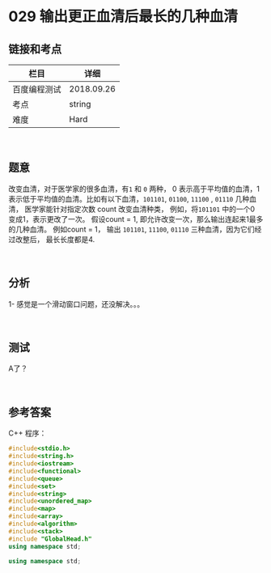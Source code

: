 # 029 输出更正血清后最长的几种血清

## 链接和考点

| 栏目         | 详细       |
| ------------ | ---------- |
| 百度编程测试 | 2018.09.26 |
| 考点         | string     |
| 难度         | Hard       |

<br>

## 题意

改变血清，对于医学家的很多血清，有`1` 和 `0` 两种， 0 表示高于平均值的血清，1 表示低于平均值的血清。比如有以下血清，`101101`, `01100`, `11100` , `01110` 几种血清， 医学家能针对指定次数 count 改变血清种类， 例如，将`101101` 中的一个0 变成1，表示更改了一次。 假设count = 1, 即允许改变一次，那么输出连起来1最多的几种血清。 例如count = 1， 输出 `101101`, `11100`,  `01110`  三种血清，因为它们经过改整后， 最长长度都是4.

<br>

## 分析

1-  感觉是一个滑动窗口问题，还没解决。。。

<br>

## 测试

A了？

<br>

## 参考答案

C++ 程序：

```cpp
#include<stdio.h>
#include<string.h>
#include<iostream>
#include<functional>
#include<queue>
#include<set>
#include<string>
#include<unordered_map>
#include<map>
#include<array>
#include<algorithm>
#include<stack>
#include "GlobalHead.h"
using namespace std;

using namespace std;

```



